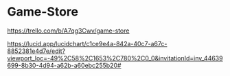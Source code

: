 # Game-Store

https://trello.com/b/A7qg3Cwv/game-store

https://lucid.app/lucidchart/c1ce9e4a-842a-40c7-a67c-8852381e4d7e/edit?viewport_loc=-49%2C58%2C1653%2C780%2C0_0&invitationId=inv_44639699-8b30-4d94-a62b-a60ebc255b20#
